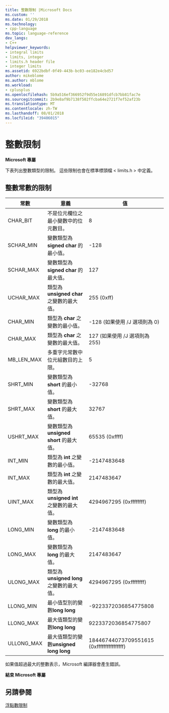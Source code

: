 ```yaml
---
title: 整數限制 |Microsoft Docs
ms.custom: ''
ms.date: 01/29/2018
ms.technology:
- cpp-language
ms.topic: language-reference
dev_langs:
- C++
helpviewer_keywords:
- integral limits
- limits, integer
- limits.h header file
- integer limits
ms.assetid: 6922bdbf-0f49-443b-bc03-ee182e4cbd57
author: mikeblome
ms.author: mblome
ms.workload:
- cplusplus
ms.openlocfilehash: 5b9a516ef366952f9d55e16891dfcb7bb81fac7e
ms.sourcegitcommit: 2b9e8af9b7138f502ffcba64e2721f7ef52af23b
ms.translationtype: MT
ms.contentlocale: zh-TW
ms.lasthandoff: 08/01/2018
ms.locfileid: "39406015"
---
```

# <a name="integer-limits"></a>整數限制

**Microsoft 專屬**

下表列出整數類型的限制。 這些限制也會在標準標頭檔 < limits.h > 中定義。

## <a name="limits-on-integer-constants"></a>整數常數的限制

|常數|意義|值|
|--------------|-------------|-----------|
|CHAR_BIT|不是位元欄位之最小變數中的位元數目。|8|
|SCHAR_MIN|變數類型為 **signed char** 的最小值。|-128|
|SCHAR_MAX|變數類型為 **signed char** 的最大值。|127|
|UCHAR_MAX|類型為 **unsigned char** 之變數的最大值。|255 (0xff)|
|CHAR_MIN|類型為 **char** 之變數的最小值。|-128 (如果使用 /J 選項則為 0)|
|CHAR_MAX|類型為 **char** 之變數的最大值。|127 (如果使用 /J 選項則為 255)|
|MB_LEN_MAX|多重字元常數中位元組數目的上限。|5|
|SHRT_MIN|變數類型為 **short** 的最小值。|-32768|
|SHRT_MAX|變數類型為 **short** 的最大值。|32767|
|USHRT_MAX|變數類型為 **unsigned short** 的最大值。|65535 (0xffff)|
|INT_MIN|類型為 **int** 之變數的最小值。|-2147483648|
|INT_MAX|類型為 **int** 之變數的最大值。|2147483647|
|UINT_MAX|類型為 **unsigned int** 之變數的最大值。|4294967295 (0xffffffff)|
|LONG_MIN|變數類型為 **long** 的最小值。|-2147483648|
|LONG_MAX|變數類型為 **long** 的最大值。|2147483647|
|ULONG_MAX|類型為 **unsigned long** 之變數的最大值。|4294967295 (0xffffffff)|
|LLONG_MIN|最小值型別的變數**long long**|-9223372036854775808|
|LLONG_MAX|最大值類型的變數**long long**|9223372036854775807|
|ULLONG_MAX|最大值類型的變數**unsigned long long**|18446744073709551615 (0xffffffffffffffff)|

如果值超過最大的整數表示，Microsoft 編譯器會產生錯誤。

**結束 Microsoft 專屬**

## <a name="see-also"></a>另請參閱
 [浮點數限制](../cpp/floating-limits.md)  